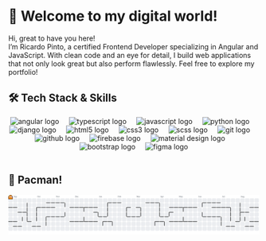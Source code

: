# 👋 Welcome to my digital world!

Hi, great to have you here!  
I’m Ricardo Pinto, a certified Frontend Developer specializing in Angular and JavaScript. With clean code and an eye for detail, I build web applications that not only look great but also perform flawlessly.
Feel free to explore my portfolio!

## 🛠️ Tech Stack & Skills  
<div align="center">
  <img src="https://skillicons.dev/icons?i=angular" height="60" alt="angular logo" />
  <img width="12" />
  <img src="https://skillicons.dev/icons?i=ts" height="60" alt="typescript logo" />
  <img width="12" />
  <img src="https://skillicons.dev/icons?i=javascript" height="60" alt="javascript logo" />
  <img width="12" />
  <img src="https://skillicons.dev/icons?i=python" height="60" alt="python logo" />
  <img width="12" />
  <img src="https://skillicons.dev/icons?i=django" height="60" alt="django logo" />
  <img width="12" />
  <img src="https://skillicons.dev/icons?i=html" height="60" alt="html5 logo" />
  <img width="12" />
  <img src="https://skillicons.dev/icons?i=css" height="60" alt="css3 logo" />
  <img width="12" />
  <img src="https://skillicons.dev/icons?i=sass" height="60" alt="scss logo" />
  <img width="12" />
  <img src="https://skillicons.dev/icons?i=git" height="60" alt="git logo" />
  <img width="12" />
  <img src="https://skillicons.dev/icons?i=github" height="60" alt="github logo" />
  <img width="12" />
  <img src="https://skillicons.dev/icons?i=firebase" height="60" alt="firebase logo" />
  <img width="12" />
  <img src="https://skillicons.dev/icons?i=materialui" height="60" alt="material design logo" />
  <img width="12" />
  <img src="https://skillicons.dev/icons?i=bootstrap" height="60" alt="bootstrap logo" />
  <img width="12" />
  <img src="https://skillicons.dev/icons?i=figma" height="60" alt="figma logo" />
</div>

<br>

## 👾 Pacman!
<picture>
  <source media="(prefers-color-scheme: dark)" srcset="https://raw.githubusercontent.com/RicardoP-19/RicardoP-19/output/pacman-contribution-graph-dark.svg">
  <source media="(prefers-color-scheme: light)" srcset="https://raw.githubusercontent.com/RicardoP-19/RicardoP-19/output/pacman-contribution-graph.svg">
  <img alt="pacman contribution graph" src="https://raw.githubusercontent.com/RicardoP-19/RicardoP-19/output/pacman-contribution-graph.svg">
</picture>

